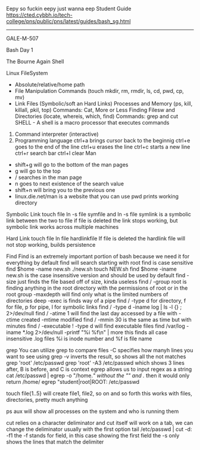 Eepy so fuckin eepy just wanna eep
Student Guide 
https://cted.cybbh.io/tech-college/pns/public/pns/latest/guides/bash_sg.html
___________________________________________________________________________________________________
GALE-M-507


Bash Day 1

The Bourne Again Shell

Linux FileSystem 
 - Absolute/relative/home path
 - File Manipulation Commands (touch mkdir, rm, rmdir, ls, cd, pwd, cp, mv)
 - Link Files (Symbolic/soft an Hard Links)
Processes and Memory (ps, kill, killall, pkil, top)
Commands: Cat, More or Less
Finding Filesw and Directories (locate, whereis, which, find)
Commands: grep and cut
SHELL - A shell is a macro processor that executes commands
1. Command interpreter (interactive)
2. Programming language
ctrl+a brings cursor back to the beginnig
ctrl+e goes to the end of the line
ctrl+u erases the line
ctrl+c starts a new line
ctrl+r search bar
ctrl+l clear
Man
- shift+g will go to the bottom of the man pages
- g will go to the top
- / searches in the man page
- n goes to next existence of the search value
- shift+n will bring you to the previous one
- linux.die.net/man is a website that you can use
pwd prints working directory

Symbolic Link
touch file
ln -s file symfile and ln -s file symlink is a symbolic link between the two to file
if file is deleted the link stops working, but symbolic link works across multiple machines

Hard Link
touch file
ln file hardlinkfile
If file is deleted the hardlink file will not stop working, builds persistence

Find
Find is an extremely important portion of bash because we need it for everything
by default find will search starting with root
find is case sensitive 
find $home -name new.sh
./new.sh
touch NEW.sh
find $home -iname new.sh is the case insensitive version and should be used by default
find -size just finds the file based off of size, kinda useless
find / -group root is finding anything in the root directory with the permissions of root or in the root group
-maxdepth will find only what is the limited numbers of directories deep
-exec is finds way of a pipe 
find / -type <d f p l>
d for directory, f for file, p for pipe, l for symbolic links
find / -type d -iname log | ls -l {} \; 2>/dev/null
find / -atime 1 will find the last day accessed by a file with -ctime created -mtime modified
find / -mmin 30 is the same as time but with minutes
find / -executable ! -type d will find executable files
find /var/log -iname *.log 2>/dev/null -printf "%i %f\n" | more this finds all case insensitive .log files %i is inode number and %f is file name

grep
You can utilize grep to compare files
-C specifies how manyh lines you want to see
using grep -v inverts the result, so shows all the not matches
grep 'root' /etc/passwd
grep 'root' -A3 /etc/passwd which shows 3 lines after, B is before, and C is context
egrep allows us to input regex as a string
cat /etc/passwd | egrep -o "/home.*" without the "" and .* then it would only return /home/
egrep "student|root|ROOT: /etc/passwd

touch file{1..5} will create file1, file2, so on and so forth
this works with files, directories, pretty much anything

ps aux will show all processes on the system and who is running them

cut
relies on a character deliminator and cut itself will work on a tab, we can change the deliminator usually with the first option
tail /etc/passwd | cut -d: -f1
the -f stands for field, in this case showing the first field
the -s only shows the lines that match the delimiter


